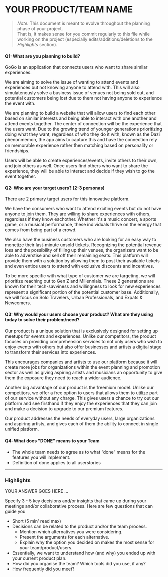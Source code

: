 # YOUR PRODUCT/TEAM NAME

 > _Note:_ This document is meant to evolve throughout the planning phase of your project.    
 > That is, it makes sense for you commit regularly to this file while working on the project (especially edits/additions/deletions to the _Highlights_ section).

#### **Q1: What are you planning to build?**

GoGo is an application that connects users who want to share similar experiences. 

We are aiming to solve the issue of wanting to attend events and experiences but not knowing anyone
to attend with. This will also simulatenously solve a business issue of venues not being sold out,
and potential customers being lost due to them not having anyone to experience the event with. 

We are planning to build a website that will allow users to find each other based on
similar interests and being able to interact with one another and attend events together.
The center of connection will be the experience that the users want. Due to the growing 
trend of younger generations prioritizing doing what they want, regardless of who they do it with,
known as the Dazi phenonmemon, the app aims to capture this and have the connection rely on memorable 
experience rather then matching based on personality or friendships.

Users will be able to create experiences/events, invite others to their own, and join others as well.
Once users find others who want to share the experience, they will be able to interact and decide if they 
wish to go the event together. 


#### **Q2: Who are your target users? (2-3 personas)**

There are 2 primary target users for this innovative platform.

We have the consumers who want to attend exciting events but do not have anyone to join them. They are willing to share experiences with others, regardless if they know eachother. Whether it's a music concert, a sports game, or a musical performance, these individuals thrive on the energy that comes from being part of a crowd. 

We also have the business customers who are looking for an easy way to monetize their last-minute unsold tickets. Recognizing the potential revenue loss and the possibility of filling up their venues, the organizers want to be able to adverstise and sell off their remaining seats. This platform will provide them with a solution by allowing them to post their available tickets and even entice users to attend with exclusive discounts and incentives.

To be more specific with what type of customer we are targeting, we will prioritize reaching out to Gen Z and Millennials. These 2 generations are known for their tech-savviness and willingness to look for new experiences represent a significant portion of the potential customer base. Additionally, we will focus on Solo Travelers, Urban Professionals, and Expats & Newcomers.

#### Q3: Why would your users choose your product? What are they using today to solve their problem/need?

Our product is a unique solution that is exclusively designed for setting up meetups for events and experiences. Unlike our competitors, the product focuses on providing comprehension services to not only users who wish to enjoy events with others but also offer businesses and artists a digital stage to transform their services into experiences. 

This encourages companies and artists to use our platform because it will create more jobs for organizations within the event planning and promotion sector as well as giving aspiring artists and musicians an opportunity to give them the exposure they need to reach a wider audience. 

Another big advantage of our product is the freemium model. Unlike our competitors, we offer a free option to users that allows them to utilize part of our service without any charge. This gives users a chance to try out our platform and see firsthand if they enjoy the experiences that they can join and make a decision to upgrade to our premium features.

Our product addresses the needs of everyday users, large organizations and aspiring artists, and gives each of them the ability to connect in single unified platform.

#### Q4: What does "DONE" means to your Team 
 * The whole team needs to agree as to what ”done” means for the features you will
   implement.
 * Definition of done applies to all userstories

----



### Highlights

YOUR ANSWER GOES HERE ...

Specify 3 - 5 key decisions and/or insights that came up during your meetings
and/or collaborative process. Here are few questions that can guide you

 * Short (5 min' read max)
 * Decisions can be related to the product and/or the team process.
    * Mention which alternatives you were considering.
    * Present the arguments for each alternative.
    * Explain why the option you decided on makes the most sense for your team/product/users.
 * Essentially, we want to understand how (and why) you ended up with your current product plan.
 * How did you organise the team? Which tools did you use, if any?
 * How frequently did you meet?
 
 
  

